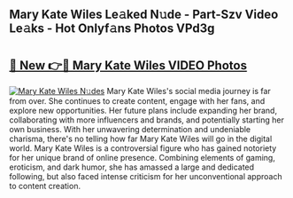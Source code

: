 ## Mary Kate Wiles Le𝚊ked N𝚞de - Part-Szv Video Le𝚊ks - Hot Onlyf𝚊ns Photos VPd3g

# <h2><a href="http://ab4196.deff.icu/?id=Mary+Kate+Wiles">🔗 New 👉🔴 Mary Kate Wiles VIDEO Photos</a></h2>

[![Mary Kate Wiles N𝚞des](https://i.imgur.com/rIISA9y.gif)](http://ab4196.deff.icu/?id=Mary+Kate+Wiles)
Mary Kate Wiles's social media journey is far from over. She continues to create content, engage with her fans, and explore new opportunities. Her future plans include expanding her brand, collaborating with more influencers and brands, and potentially starting her own business. With her unwavering determination and undeniable charisma, there's no telling how far Mary Kate Wiles will go in the digital world. Mary Kate Wiles is a controversial figure who has gained notoriety for her unique brand of online presence. Combining elements of gaming, eroticism, and dark humor, she has amassed a large and dedicated following, but also faced intense criticism for her unconventional approach to content creation.
